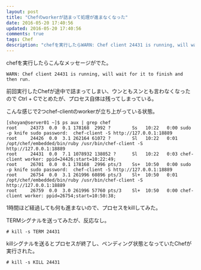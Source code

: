 ```yaml
---
layout: post
title: "Chefのworkerが詰まって処理が進まなくなった"
date: 2016-05-20 17:40:56
updated: 2016-05-20 17:40:56
comments: true
tags: Chef
description: "chefを実行したらWARN: Chef client 24431 is running, will wait for it to finish and then run.というメッセージがでて、処理が進まない。2つのchef-clientが立ち上がっている状態。"
---
```


chefを実行したらこんなメッセージがでた。


```
WARN: Chef client 24431 is running, will wait for it to finish and then run.

```

前回実行したChefが途中で詰まってしまい、ウンともスンとも言わなくなったので Ctrl + Cでとめたが、プロセス自体は残ってしまっている。

こんな感じで2つchef-clientのworkerが立ち上がっている状態。


```
[shoyan@server01 ~]$ ps aux | grep chef
root     24373  0.0  0.1 178168  2992 ?        Ss   10:22   0:00 sudo -p knife sudo password:  chef-client -S http://127.0.0.1:18889
root     24426  0.0  3.1 262164 61072 ?        Sl   10:22   0:01 /opt/chef/embedded/bin/ruby /usr/bin/chef-client -S http://127.0.0.1:18889
root     24431  0.0  7.1 1078932 138052 ?      Sl   10:22   0:03 chef-client worker: ppid=24426;start=10:22:49;
root     26701  0.0  0.1 178168  2996 pts/3    Ss+  10:50   0:00 sudo -p knife sudo password:  chef-client -S http://127.0.0.1:18889
root     26754  0.0  3.1 261996 60896 pts/3    Sl+  10:50   0:01 /opt/chef/embedded/bin/ruby /usr/bin/chef-client -S http://127.0.0.1:18889
root     26759  0.0  3.0 261996 57760 pts/3    Sl+  10:50   0:00 chef-client worker: ppid=26754;start=10:50:38;

```

1時間ほど経過しても何も進まないので、プロセスをkillしてみた。

TERMシグナルを送ってみたが、反応なし。


```
# kill -s TERM 24431

```

killシグナルを送るとプロセスが終了し、ペンディング状態となっていたChefが実行された。


```
# kill -s KILL 24431

```
